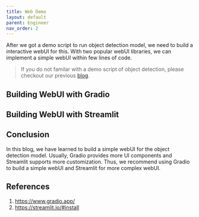 ```yaml
---
title: Web Demo
layout: default
parent: Engineer
nav_order: 2
---
```


After we got a demo script to run object detection model, we need to build a interactive webUI for this. With two popular webUI libraries, we can implement a simple webUI within few lines of code.


> If you do not familar with a demo script of object detection, please checkout our previous [blog](https://jason-cs18.github.io/ml-engineering/model_selection.html).


## Building WebUI with Gradio

## Building WebUI with Streamlit

## Conclusion
In this blog, we have learned to build a simple webUI for the object detection model. Usually, Gradio provides more UI components and Streamlit supports more customization. Thus, we recommend using Gradio to build a simple webUI and Streamlit for more complex webUI.

## References
1. https://www.gradio.app/
2. https://streamlit.io/#install